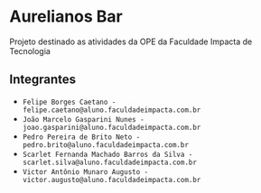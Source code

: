 # Aurelianos Bar

Projeto destinado as atividades da OPE da Faculdade Impacta de Tecnologia

## Integrantes

* `Felipe Borges Caetano - felipe.caetano@aluno.faculdadeimpacta.com.br`
* `João Marcelo Gasparini Nunes - joao.gasparini@aluno.faculdadeimpacta.com.br`
* `Pedro Pereira de Brito Neto - pedro.brito@aluno.faculdadeimpacta.com.br`
* `Scarlet Fernanda Machado Barros da Silva - scarlet.silva@aluno.faculdadeimpacta.com.br`
* `Victor Antônio Munaro Augusto - victor.augusto@aluno.faculdadeimpacta.com.br`

